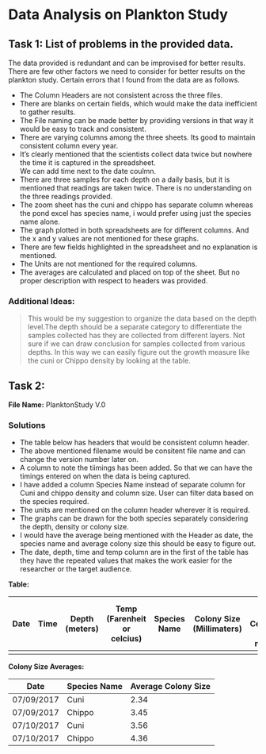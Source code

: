 # Data Analysis on Plankton Study

## Task 1:  List of problems in the provided data.
 
 The data provided is redundant and can be improvised for better results.  There are few other factors we need to consider for better results on the plankton study. Certain errors that I found from the data are as follows. 
* The Column Headers are not consistent across the three files.
* There are blanks on certain fields, which would make the data inefficient to gather results.
* The File naming can be made better by providing versions in that way it would be easy to track and consistent.
* There are varying columns among the three sheets. Its good to maintain consistent column every year.
* It’s clearly mentioned that the scientists collect data twice but nowhere the time it is captured in the spreadsheet.  
We can add time next to the date coulmn.
* There are three samples for each depth on a daily basis, but it is mentioned that readings are taken twice.  There is no understanding on the three readings provided.
* The zoom sheet has the cuni and chippo has separate column whereas the pond excel has species name, i would prefer using just the species name alone.
* The graph plotted in both spreadsheets are for different columns. And the x and y values are not mentioned for these graphs.
* There are few fields highlighted in the spreadsheet and no explanation is mentioned.
* The Units are not mentioned for the required columns.
* The averages are calculated and placed on top of the sheet. But no proper description with respect to headers was provided.

### Additional Ideas: 
> This would be my suggestion to organize the data based on the depth level.The depth should be a separate category to differentiate the samples collected has they are collected from different layers.  Not sure if we can draw conclusion for samples collected from various depths.  In this way we can easily figure out the growth measure like the cuni or Chippo density by looking at the table.


## Task 2:
**File Name:** PlanktonStudy V.0
### Solutions
* The table below has headers that would be consistent column header.
* The above mentioned filename would be consitent file name and can change the version number later on.
* A column to note the tiimings has been added. So that we can have the timings entered on when the data is being captured.
* I have added a column Species Name instead of separate column for Cuni and chippo density and column size.  User can filter data based on the species required.
* The units are mentioned on the column header wherever it is required.
* The graphs can be drawn for the both species separately considering the depth, density or colony size.
* I would have the average being mentioned with the Header as date, the species name and average colony size this should be easy to figure out. 
* The date, depth, time and temp column are in the first of the table has they have the repeated values that makes the work easier for the researcher or the target audience.

**Table:**

| Date | Time | Depth (meters) | Temp (Farenheit or celcius) | Species Name | Colony Size (Millimaters) | Density (Cubic Centimeters or milliliters) | Chla |
|------|------|----------------|-----------------------------|--------------|---------------------------|--------------------------------------------|------|
|      |      |                |                             |              |                           |                                            |      |

**Colony Size Averages:**

| Date       | Species Name | Average Colony Size |
|------------|--------------|---------------------|
| 07/09/2017 | Cuni         | 2.34                |
| 07/09/2017 | Chippo       | 3.45                |
| 07/10/2017 | Cuni         | 3.56                |
| 07/10/2017 | Chippo       | 4.36                |
